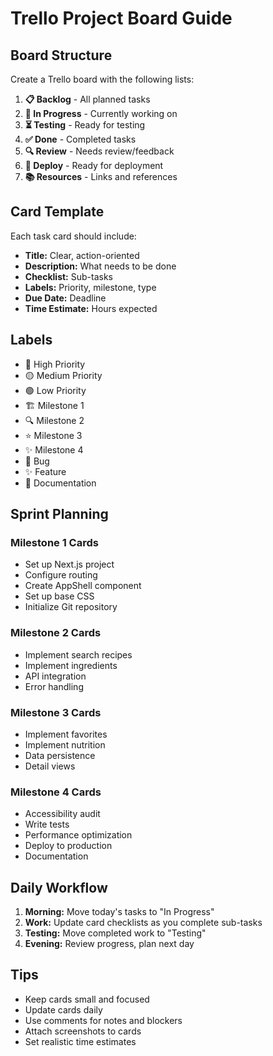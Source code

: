 # Trello Project Board Guide

## Board Structure

Create a Trello board with the following lists:

1. **📋 Backlog** - All planned tasks
2. **🔄 In Progress** - Currently working on
3. **⏳ Testing** - Ready for testing
4. **✅ Done** - Completed tasks
5. **🔍 Review** - Needs review/feedback
6. **🚀 Deploy** - Ready for deployment
7. **📚 Resources** - Links and references

## Card Template

Each task card should include:
- **Title:** Clear, action-oriented
- **Description:** What needs to be done
- **Checklist:** Sub-tasks
- **Labels:** Priority, milestone, type
- **Due Date:** Deadline
- **Time Estimate:** Hours expected

## Labels

- 🔴 High Priority
- 🟡 Medium Priority
- 🟢 Low Priority
- 🏗️ Milestone 1
- 🔍 Milestone 2
- ⭐ Milestone 3
- ✨ Milestone 4
- 🐛 Bug
- ✨ Feature
- 📝 Documentation

## Sprint Planning

### Milestone 1 Cards
- Set up Next.js project
- Configure routing
- Create AppShell component
- Set up base CSS
- Initialize Git repository

### Milestone 2 Cards
- Implement search recipes
- Implement ingredients
- API integration
- Error handling

### Milestone 3 Cards
- Implement favorites
- Implement nutrition
- Data persistence
- Detail views

### Milestone 4 Cards
- Accessibility audit
- Write tests
- Performance optimization
- Deploy to production
- Documentation

## Daily Workflow

1. **Morning:** Move today's tasks to "In Progress"
2. **Work:** Update card checklists as you complete sub-tasks
3. **Testing:** Move completed work to "Testing"
4. **Evening:** Review progress, plan next day

## Tips

- Keep cards small and focused
- Update cards daily
- Use comments for notes and blockers
- Attach screenshots to cards
- Set realistic time estimates
